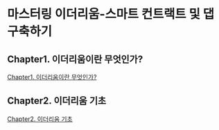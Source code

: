 # 마스터링 이더리움-스마트 컨트랙트 및 댑 구축하기


## Chapter1. 이더리움이란 무엇인가?

[Chapter1. 이더리움이란 무엇인가?](https://github.com/gokite227/Mastering_Ethereum/tree/main/Chapter1)

## Chapter2. 이더리움 기초

[Chapter2. 이더리움 기초](https://www.notion.so/Chapter2-8891e43ca82948a9a30fbaba92cce798)
